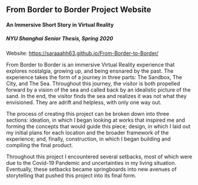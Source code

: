 ## From Border to Border Project Website
#### An Immersive Short Story in Virtual Reality
##### NYU Shanghai Senior Thesis, Spring 2020
Website: https://saraaahh63.github.io/From-Border-to-Border/

From Border to Border is an immersive Virtual Reality experience that explores nostalgia, growing up, and being ensnared by the past. The experience takes the form of a journey in three parts: The Sandbox, The City, and The Sea. Throughout this journey, the visitor is both propelled forward by a vision of the sea and called back by an idealistic picture of the sand. In the end, the visitor finds the sea and realizes it was not what they envisioned. They are adrift and helpless, with only one way out.

The process of creating this project can be broken down into three sections: ideation, in which I began looking at works that inspired me and forming the concepts that would guide this piece; design, in which I laid out my initial plans for each location and the broader framework of the experience; and, finally, construction, in which I began building and compiling the final product.

Throughout this project I encountered several setbacks, most of which were due to the Covid-19 Pandemic and uncertainties in my living situation. Eventually, these setbacks became springboards into new avenues of storytelling that pushed this project into its final form. 
